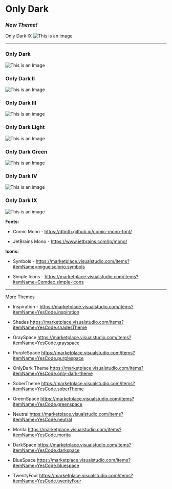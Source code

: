 # **Only Dark**

### *New Theme!*
Only Dark IX
![This is an image](https://github.com/yesomac/only_dark/blob/main/img/only-dark-sober.png?raw=true)

----

### Only Dark
![This is an Image](https://github.com/yesomac/only_dark/blob/main/img/only_dark.png?raw=true)

### Only Dark II
![This is an Image](https://github.com/yesomac/only_dark/blob/main/img/only_darkII.png?raw=true)

### Only Dark III
![This is an image](https://github.com/yesomac/only_dark/blob/main/img/only_dark_III.png?raw=true)

### Only Dark Light
![This is an Image](https://github.com/yesomac/only_dark/blob/main/img/only_dark-light.png?raw=true)

### Only Dark Green
![This is an Image](https://github.com/yesomac/only_dark/blob/main/img/only_darkgreen.png?raw=true)

### Only Dark IV
![This is an image](https://github.com/yesomac/only_dark/blob/main/img/only_dark_IV.png?raw=true)

### Only Dark IX
![This is an image](https://github.com/yesomac/only_dark/blob/main/img/only_dark_IX.png?raw=true)

**Fonts:** 

  * Comic Mono - https://dtinth.github.io/comic-mono-font/

  * JetBrains Mono - https://www.jetbrains.com/lp/mono/

**Icons:** 
  * Symbols - https://marketplace.visualstudio.com/items?itemName=miguelsolorio.symbols

  * Simple Icons - https://marketplace.visualstudio.com/items?itemName=Comdec.simple-icons

---
More Themes

* Inspiration - https://marketplace.visualstudio.com/items?itemName=YesCode.inspiration

* Shades https://marketplace.visualstudio.com/items?itemName=YesCode.shadesTheme

* GraySpace https://marketplace.visualstudio.com/items?itemName=YesCode.grayspace

* PurpleSpace https://marketplace.visualstudio.com/items?itemName=YesCode.purplespace

* OnlyDark Theme https://marketplace.visualstudio.com/items?itemName=YesCode.only-dark-theme

* SoberTheme https://marketplace.visualstudio.com/items?itemName=YesCode.soberTheme

* GreenSpace https://marketplace.visualstudio.com/items?itemName=YesCode.greenspace

* Neutral https://marketplace.visualstudio.com/items?itemName=YesCode.neutral

* Morita https://marketplace.visualstudio.com/items?itemName=YesCode.morita

* DarkSpace https://marketplace.visualstudio.com/items?itemName=YesCode.darkspace

* BlueSpace https://marketplace.visualstudio.com/items?itemName=YesCode.bluespace

* TwentyFour https://marketplace.visualstudio.com/items?itemName=YesCode.twentyFour